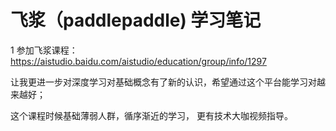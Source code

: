 # 飞浆（paddlepaddle) 学习笔记

1 参加飞浆课程： https://aistudio.baidu.com/aistudio/education/group/info/1297

让我更进一步对深度学习对基础概念有了新的认识，希望通过这个平台能学习对越来越好； 

这个课程时候基础薄弱人群，循序渐近的学习， 更有技术大咖视频指导。
